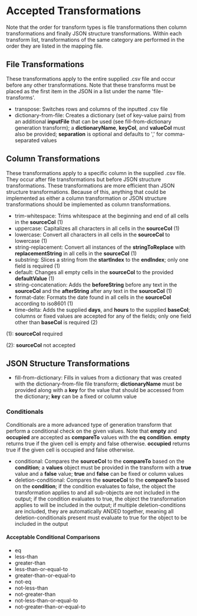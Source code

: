 # Accepted Transformations

Note that the order for transform types is file transformations then column transformations and finally JSON structure transformations. Within each transform list, transformations of the same category are performed in the order they are listed in the mapping file.

## File Transformations

These transformations apply to the entire supplied .csv file and occur before any other transformations. Note that these transforms must be placed as the first item in the JSON in a list under the name 'file-transforms'.

- transpose: Switches rows and columns of the inputted .csv file
- dictionary-from-file: Creates a dictionary (set of key-value pairs) from an additional **inputFile** that can be used (see fill-from-dictionary generation transform); a **dictionaryName**, **keyCol**, and **valueCol** must also be provided; **separation** is optional and defaults to ',' for comma-separated values

## Column Transformations

These transformations apply to a specific column in the supplied .csv file. They occur after file transformations but before JSON structure transformations. These transformations are more efficient than JSON structure transformations. Because of this, anything that could be implemented as either a column transformation or JSON structure transformations should be implemented as column transformations.

- trim-whitespace: Trims whitespace at the beginning and end of all cells in the **sourceCol** (1)
- uppercase: Capitalizes all characters in all cells in the **sourceCol** (1)
- lowercase: Convert all characters in all cells in the **sourceCol** to lowercase (1)
- string-replacement: Convert all instances of the **stringToReplace** with **replacementString** in all cells in the **sourceCol** (1)
- substring: Slices a string from the **startIndex** to the **endIndex**; only one field is required (1)
- default: Changes all empty cells in the **sourceCol** to the provided **defaultValue** (1)
- string-concatenation: Adds the **beforeString** before any text in the **sourceCol** and the **afterString** after any text in the **sourceCol** (1)
- format-date: Formats the date found in all cells in the **sourceCol** according to iso8601 (1)
- time-delta: Adds the supplied **days**, and **hours** to the supplied **baseCol**; columns or fixed values are accepted for any of the fields; only one field other than **baseCol** is required (2)

(1): **sourceCol** required

(2): **sourceCol** not accepted

## JSON Structure Transformations

- fill-from-dictionary: Fills in values from a dictionary that was created with the dictionary-from-file file transform; **dictionaryName** must be provided along with a **key** for the value that should be accessed from the dictionary; **key** can be a fixed or column value

### Conditionals

Conditionals are a more advanced type of generation transform that perform a conditional check on the given values. Note that **empty** and **occupied** are accepted as **compareTo** values with the **eq** **condition**. **empty** returns true if the given cell is empty and false otherwise. **occupied** returns true if the given cell is occupied and false otherwise.

- conditional: Compares the **sourceCol** to the **compareTo** based on the **condition**; a **values** object must be provided in the transform with a **true** value and a **false** value; **true** and **false** can be fixed or column values
- deletion-conditional: Compares the **sourceCol** to the **compareTo** based on the **condition**; if the condition evaluates to false, the object the transformation applies to and all sub-objects are not included in the output; if the condition evaluates to true, the object the transformation applies to will be included in the output; if multiple deletion-conditions are included, they are automatically ANDED together, meaning all deletion-conditionals present must evaluate to true for the object to be included in the output

#### Acceptable Conditional Comparisons

- eq
- less-than
- greater-than
- less-than-or-equal-to
- greater-than-or-equal-to
- not-eq
- not-less-than
- not-greater-than
- not-less-than-or-equal-to
- not-greater-than-or-equal-to
